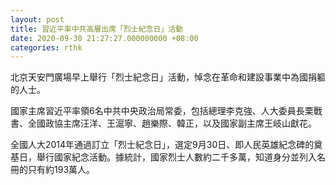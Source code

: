 ```yaml
---
layout: post
title: 習近平率中共高層出席「烈士紀念日」活動
date: 2020-09-30 21:27:27.000000000 +08:00
categories: rthk
---
```


北京天安門廣場早上舉行「烈士紀念日」活動，悼念在革命和建設事業中為國捐軀的人士。  

國家主席習近平率領6名中共中央政治局常委，包括總理李克強、人大委員長栗戰書、全國政協主席汪洋、王滬寧、趙樂際、韓正，以及國家副主席王岐山獻花。  

全國人大2014年通過訂立「烈士紀念日」，選定9月30日、即人民英雄紀念碑的奠基日，舉行國家紀念活動。據統計，國家烈士人數約二千多萬，知道身分並列入名冊的只有約193萬人。
